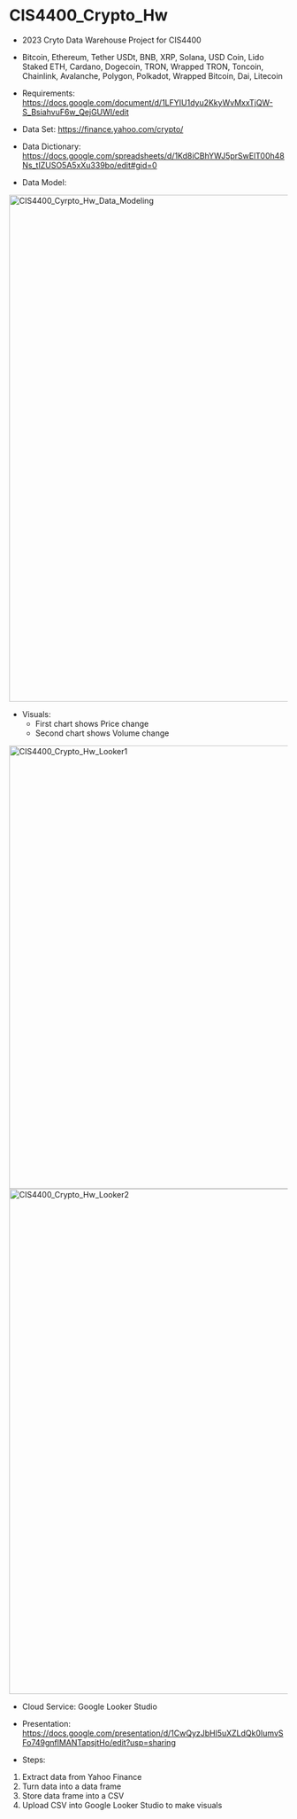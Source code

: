 # CIS4400_Crypto_Hw

- 2023 Cryto Data Warehouse Project for CIS4400

- Bitcoin, Ethereum, Tether USDt, BNB, XRP, Solana, USD Coin, Lido Staked ETH, Cardano, Dogecoin, TRON, Wrapped TRON, Toncoin, Chainlink, Avalanche, Polygon, Polkadot, Wrapped Bitcoin, Dai, Litecoin

- Requirements:
https://docs.google.com/document/d/1LFYIU1dyu2KkyWvMxxTjQW-S_BsiahvuF6w_QejGUWI/edit

- Data Set: 
https://finance.yahoo.com/crypto/

- Data Dictionary:
https://docs.google.com/spreadsheets/d/1Kd8iCBhYWJ5prSwElT00h48Ns_tIZUSO5A5xXu339bo/edit#gid=0

- Data Model:

<img width="915" alt="CIS4400_Cyrpto_Hw_Data_Modeling" src="https://github.com/andchen2/CIS4400_Crypto_Hw/assets/132695752/00b7dd7b-2634-4ae0-8efb-4d717067ac6f">


- Visuals:
  - First chart shows Price change 
  - Second chart shows Volume change 

<img width="800" alt="CIS4400_Crypto_Hw_Looker1" src="https://github.com/andchen2/CIS4400_Crypto_Hw/assets/132695752/d0b7493a-f371-4fff-82bf-0b359d7beebd">
<img width="912" alt="CIS4400_Crypto_Hw_Looker2" src="https://github.com/andchen2/CIS4400_Crypto_Hw/assets/132695752/bb06828c-c51c-4030-bf88-6c4cb71a5950">


- Cloud Service: Google Looker Studio

- Presentation:
https://docs.google.com/presentation/d/1CwQyzJbHl5uXZLdQk0IumvSFo749gnflMANTapsjtHo/edit?usp=sharing

- Steps:
1. Extract data from Yahoo Finance
2. Turn data into a data frame
3. Store data frame into a CSV
4. Upload CSV into Google Looker Studio to make visuals

